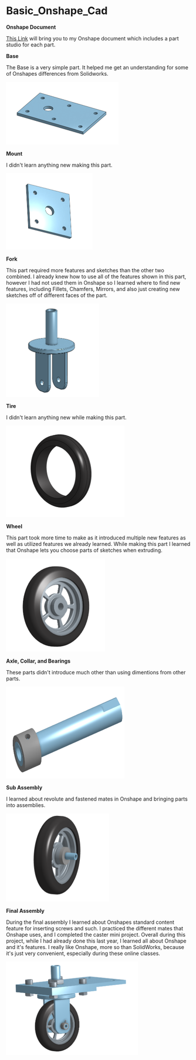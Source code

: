 # Basic_Onshape_Cad

**Onshape Document**

[This Link](https://cvilleschools.onshape.com/documents/81d8d4d4425de45968f0c281/w/6b9b8b1286985a5ed7f5e329/e/634f7ac906cf6e7b70b6f12e) will bring you to my Onshape document which includes a part studio for each part.


**Base**
  
  The Base is a very simple part. It helped me get an understanding for some of Onshapes differences from Solidworks.
  
  <img src="https://github.com/jkrosby51/Basic_Onshape_Cad/blob/master/Images/JKrosby.Base.png" alt="Base"
	title="Base" width="306" height="170" />
  
**Mount**
  
  I didn't learn anything new making this part.
  
   <img src="https://github.com/jkrosby51/Basic_Onshape_Cad/blob/master/Images/JKrosby.Mount.png" alt="Mount"
	title="Mount" width="236" height="208" />
	
**Fork**

  This part required more features and sketches than the other two combined. I already knew how to use all of the features shown in this part, however I had not used
  them in Onshape so I learned where to find new features, including Fillets, Chamfers, Mirrors, and also just creating new sketches off of different faces of the
  part.
  
  <img src="https://github.com/jkrosby51/Basic_Onshape_Cad/blob/master/Images/JKrosby.Fork.png" alt="Fork"
	title="Fork" width="253" height="254" />
	
**Tire**

  I didn't learn anything new while making this part.
  
  <img src="https://github.com/jkrosby51/Basic_Onshape_Cad/blob/master/Images/JKrosby.Tire.png" alt="Tire"
	title="Tire" width="322" height="249" />
	
**Wheel**
  
  This part took more time to make as it introduced multiple new features as well as utilized features we already learned. While making this part I learned that Onshape   lets you choose parts of sketches when extruding.
  
   <img src="https://github.com/jkrosby51/Basic_Onshape_Cad/blob/master/Images/JKrosby.WheelTire.png" alt="WheelTire"
	title="WheelTire" width="270" height="254" />
	
**Axle, Collar, and Bearings**
	
  These parts didn't introduce much other than using dimentions from other parts. 
  
  <img src="https://github.com/jkrosby51/Basic_Onshape_Cad/blob/master/Images/JKrosby.Axle.png" alt="Axle"
	title="Axle" width="322" height="249" />
	
**Sub Assembly**

  I learned about revolute and fastened mates in Onshape and bringing parts into assemblies.

  <img src="https://github.com/jkrosby51/Basic_Onshape_Cad/blob/master/Images/JKrosby.SubAssembly.png" alt="Sub Assembly"
	title="Sub Assembly" width="280" height="240" />
	
**Final Assembly**

During the final assembly I learned about Onshapes standard content feature for inserting screws and such. I practiced the different mates that Onshape uses, and I completed the caster mini project. Overall during this project, while I had already done this last year, I learned all about Onshape and it's features. I really like Onshape, more so than SolidWorks, because it's just very convenient, especially during these online classes.

  <img src="https://github.com/jkrosby51/Basic_Onshape_Cad/blob/master/Images/JKrosby.FinalAssembly.png" alt="Final Assembly"
	title="Final Assembly" width="360" height="255" />
